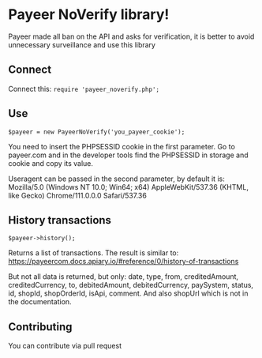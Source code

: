 # Payeer NoVerify library!

Payeer made all ban on the API and asks for verification, it is better to avoid unnecessary surveillance and use this library

## Connect

Connect this:
```require 'payeer_noverify.php';```

## Use

```$payeer = new PayeerNoVerify('you_payeer_cookie');```

You need to insert the PHPSESSID cookie in the first parameter. Go to payeer.com and in the developer tools find the PHPSESSID in storage and cookie and copy its value.

Useragent can be passed in the second parameter, by default it is: Mozilla/5.0 (Windows NT 10.0; Win64; x64) AppleWebKit/537.36 (KHTML, like Gecko) Chrome/111.0.0.0 Safari/537.36

## History transactions

```$payeer->history();```

Returns a list of transactions. The result is similar to: https://payeercom.docs.apiary.io/#reference/0/history-of-transactions

But not all data is returned, but only: date, type, from, creditedAmount, creditedCurrency, to, debitedAmount, debitedCurrency, paySystem, status, id, shopId, shopOrderId, isApi, comment. And also shopUrl which is not in the documentation.

## Contributing

You can contribute via pull request
